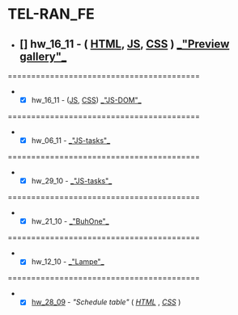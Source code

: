 # TEL-RAN_FE

- ## [] hw_16_11 - ( [HTML](https://github.com/sl101/TEL-RAN_FE/blob/main/hw_21_11/index.html), [ JS](https://github.com/sl101/TEL-RAN_FE/blob/main/hw_21_11/script/script.js), [ CSS](https://github.com/sl101/TEL-RAN_FE/blob/main/hw_21_11/style/style.css) ) [ \_"Preview gallery"\_](https://github.com/sl101/TEL-RAN_FE/blob/main/hw_21_11/)

=========================================

- - [x] hw_16_11 - ([JS](https://github.com/sl101/TEL-RAN_FE/blob/main/hw_16_11/script/script.js), [CSS](https://github.com/sl101/TEL-RAN_FE/blob/main/hw_16_11/style/style.css)) [\_"JS-DOM"\_](https://sl101.github.io/TEL-RAN_FE/hw_16_11/)

=========================================

- - [x] hw_06_11 - [\_"JS-tasks"\_](https://sl101.github.io/TEL-RAN_FE/hw_06_11/script.js)

=========================================

- - [x] hw_29_10 - [\_"JS-tasks"\_](https://sl101.github.io/TEL-RAN_FE/hw_29_10/script.js)

=========================================

- - [x] hw_21_10 - [\_"BuhOne"\_](https://sl101.github.io/TEL-RAN_FE/hw_21_10)

=========================================

- - [x] hw_12_10 - [\_"Lampe"\_](https://sl101.github.io/TEL-RAN_FE/hw_12_10)

=========================================

- - [x] [hw_28_09](https://sl101.github.io/TEL-RAN_FE/hw_28_09) - _"Schedule table"_ ( _[HTML](https://github.com/sl101/TEL-RAN_FE/blob/main/hw_28_09/index.html)_ , _[CSS](https://github.com/sl101/TEL-RAN_FE/blob/main/hw_28_09/style/style.css)_ )
